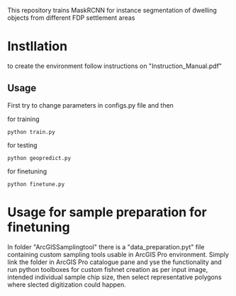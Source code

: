 This repository trains MaskRCNN for instance segmentation of dwelling objects from different FDP settlement areas

# Instllation
to create the environment follow instructions on "Instruction_Manual.pdf"

## Usage 
First try to change parameters in configs.py file and then 

for training


```python train.py```

for testing

```python geopredict.py```

for finetuning

```python finetune.py ```

# Usage for sample preparation for finetuning

In folder "ArcGISSamplingtool" there is a "data_preparation.pyt" file containing custom sampling tools usable in ArcGIS Pro environment. Simply link the folder in ArcGIS Pro catalogue pane and yse the functionality and run python toolboxes for custom fishnet creation as per input image, intended individual sample chip size, then select representative polygons where slected digitization could happen. 
